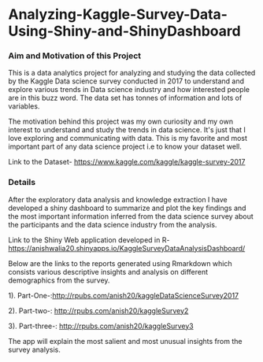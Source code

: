 # Analyzing-Kaggle-Survey-Data-Using-Shiny-and-ShinyDashboard

### Aim and Motivation of this Project

This is a data analytics project for analyzing and studying the data collected by the Kaggle Data science survey conducted in 2017 to understand and explore various trends in Data science industry and how interested people are in this buzz word. The data set has tonnes of information and lots of variables.

The motivation behind this project was my own curiosity and my own interest to understand and study the trends in data science. It's just that I love exploring and communicating with data. This is my favorite and most important part of any data science project i.e to know your dataset well. 

Link to the Dataset- https://www.kaggle.com/kaggle/kaggle-survey-2017

### Details

After the exploratory data analysis and knowledge extraction I have developed a shiny dashboard to summarize and plot the key findings and the most important information inferred from the data science survey about the participants and the data science industry from the analysis.

Link to the Shiny Web application developed in R-https://anishwalia20.shinyapps.io/KaggleSurveyDataAnalysisDashboard/

Below are the links to the reports generated using Rmarkdown which consists various descriptive insights and analysis on different demographics from the survey.

1).  Part-One-:http://rpubs.com/anish20/kaggleDataScienceSurvey2017

2).  Part-two-: http://rpubs.com/anish20/kaggleSurvey2

3).  Part-three-: http://rpubs.com/anish20/kaggleSurvey3


The app will explain the most salient and most unusual insights from the survey analysis.
